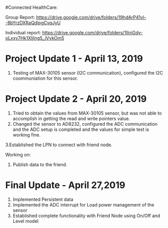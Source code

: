 #Connected HealthCare:

Group Report: https://drive.google.com/drive/folders/19hdArP41vl--8bYrzDXRaQdipgCvqJyU

Individual report: https://drive.google.com/drive/folders/1IIniGdy-oLxxy7Hk1XIjlng5_jVykOm5

# Project Update 1 - April 13, 2019
1. Testing of MAX-30105 sensor (I2C communication), configured the I2C coommuniation for this sensor.

# Project Update 2 - April 20, 2019
1. Tried to obtain the values from MAX-30105 sensor, but was not able to accomplish in getting the read and write pointers value.
2. Changed the sensor to AD8232, configured the ADC communication and the ADC setup is completed and the values for simple test is working fine.

3.Established the LPN to connect with friend node.

Working on:
1. Publish data to the friend.

# Final Update - April 27,2019
1. Implemented Persistent data
2. Implemented the ADC interrupt for Load power management of the sensor
3. Established complete functionality with Friend Node using On/Off and Level model
